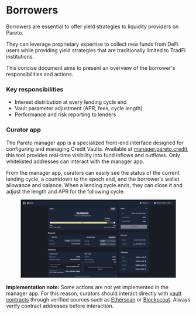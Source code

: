 # Borrowers

Borrowers are essential to offer yield strategies to liquidity providers on Pareto.&#x20;

They can leverage proprietary expertise to collect new funds from DeFi users while providing yield strategies that are traditionally limited to TradFi institutions.&#x20;

This concise document aims to present an overview of the borrower's responsibilities and actions.&#x20;

### Key responsibilities

* Interest distribution at every lending cycle end
* Vault parameter adjustment (APR, fees, cycle length)
* Performance and risk reporting to lenders

### Curator app

The Pareto manager app is a specialized front-end interface designed for configuring and managing Credit Vaults. Available at [manager.pareto.credit](https://manager.idle.finance/), this tool provides real-time visibility into fund inflows and outflows. Only whitelisted addresses can interact with the manager app.

From the manager app, curators can easily see the status of the current lending cycle, a countdown to the epoch end, and the borrower's wallet allowance and balance. When a lending cycle ends, they can close it and adjust the length and APR for the following cycle.&#x20;

<figure><img src=".gitbook/assets/image.png" alt=""><figcaption></figcaption></figure>

**Implementation note:** Some actions are not yet implemented in the manager app. For this reason, curators should interact directly with [vault contracts](<README (1).md>) through verified sources such as [Etherscan](https://etherscan.io/) or [Blockscout](https://www.blockscout.com/). Always verify contract addresses before interaction.
